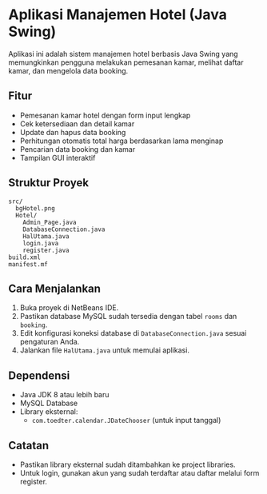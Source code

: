 # Aplikasi Manajemen Hotel (Java Swing)

Aplikasi ini adalah sistem manajemen hotel berbasis Java Swing yang memungkinkan pengguna melakukan pemesanan kamar, melihat daftar kamar, dan mengelola data booking.

## Fitur

- Pemesanan kamar hotel dengan form input lengkap
- Cek ketersediaan dan detail kamar
- Update dan hapus data booking
- Perhitungan otomatis total harga berdasarkan lama menginap
- Pencarian data booking dan kamar
- Tampilan GUI interaktif

## Struktur Proyek

```
src/
  bgHotel.png
  Hotel/
    Admin_Page.java
    DatabaseConnection.java
    HalUtama.java
    login.java
    register.java
build.xml
manifest.mf
```

## Cara Menjalankan

1. Buka proyek di NetBeans IDE.
2. Pastikan database MySQL sudah tersedia dengan tabel `rooms` dan `booking`.
3. Edit konfigurasi koneksi database di `DatabaseConnection.java` sesuai pengaturan Anda.
4. Jalankan file `HalUtama.java` untuk memulai aplikasi.

## Dependensi

- Java JDK 8 atau lebih baru
- MySQL Database
- Library eksternal:
  - `com.toedter.calendar.JDateChooser` (untuk input tanggal)

## Catatan

- Pastikan library eksternal sudah ditambahkan ke project libraries.
- Untuk login, gunakan akun yang sudah terdaftar atau daftar melalui form register.
